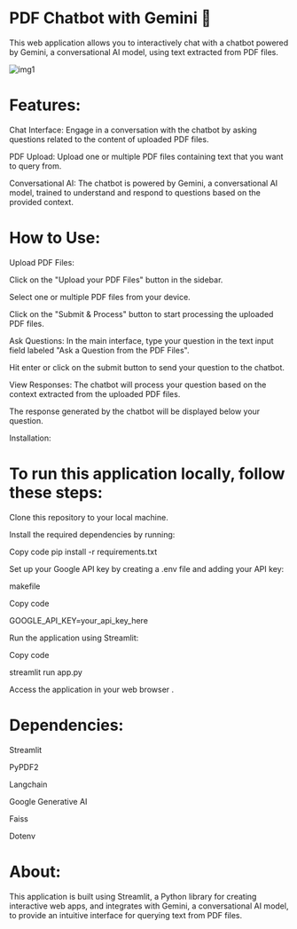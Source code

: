 # PDF Chatbot with Gemini 💬
This web application allows you to interactively chat with a chatbot powered by Gemini, a conversational AI model, using text extracted from PDF files.

![img1](https://github.com/Pratham0405/PDF_Chatbot/assets/148319246/182c45df-5f2b-4b2b-84cd-ec9ce640589c)


# Features:
Chat Interface: Engage in a conversation with the chatbot by asking questions related to the content of uploaded PDF files.

PDF Upload: Upload one or multiple PDF files containing text that you want to query from.

Conversational AI: The chatbot is powered by Gemini, a conversational AI model, trained to understand and respond to questions based on the provided context.

# How to Use:
Upload PDF Files:

Click on the "Upload your PDF Files" button in the sidebar.

Select one or multiple PDF files from your device.

Click on the "Submit & Process" button to start processing the uploaded PDF files.


Ask Questions:
In the main interface, type your question in the text input field labeled "Ask a Question from the PDF Files".

Hit enter or click on the submit button to send your question to the chatbot.

View Responses:
The chatbot will process your question based on the context extracted from the uploaded PDF files.

The response generated by the chatbot will be displayed below your question.


Installation:
# To run this application locally, follow these steps:

Clone this repository to your local machine.

Install the required dependencies by running:

Copy code
pip install -r requirements.txt

Set up your Google API key by creating a .env file and adding your API key:

makefile

Copy code

GOOGLE_API_KEY=your_api_key_here

Run the application using Streamlit:


Copy code

streamlit run app.py

Access the application in your web browser .

# Dependencies:
Streamlit

PyPDF2

Langchain

Google Generative AI

Faiss

Dotenv

# About:

This application is built using Streamlit, a Python library for creating interactive web apps, and integrates with Gemini, a conversational AI model, to provide an intuitive interface for querying text from PDF files.

